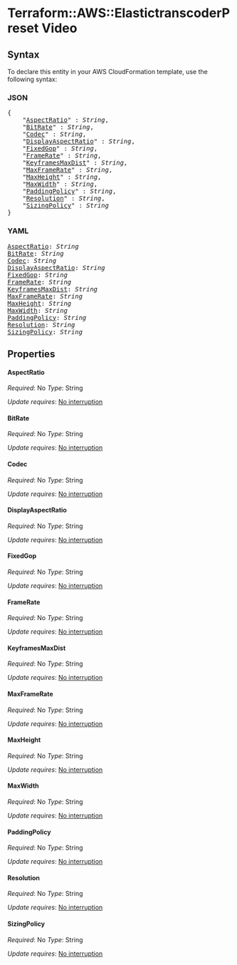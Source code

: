 # Terraform::AWS::ElastictranscoderPreset Video

## Syntax

To declare this entity in your AWS CloudFormation template, use the following syntax:

### JSON

<pre>
{
    "<a href="#aspectratio" title="AspectRatio">AspectRatio</a>" : <i>String</i>,
    "<a href="#bitrate" title="BitRate">BitRate</a>" : <i>String</i>,
    "<a href="#codec" title="Codec">Codec</a>" : <i>String</i>,
    "<a href="#displayaspectratio" title="DisplayAspectRatio">DisplayAspectRatio</a>" : <i>String</i>,
    "<a href="#fixedgop" title="FixedGop">FixedGop</a>" : <i>String</i>,
    "<a href="#framerate" title="FrameRate">FrameRate</a>" : <i>String</i>,
    "<a href="#keyframesmaxdist" title="KeyframesMaxDist">KeyframesMaxDist</a>" : <i>String</i>,
    "<a href="#maxframerate" title="MaxFrameRate">MaxFrameRate</a>" : <i>String</i>,
    "<a href="#maxheight" title="MaxHeight">MaxHeight</a>" : <i>String</i>,
    "<a href="#maxwidth" title="MaxWidth">MaxWidth</a>" : <i>String</i>,
    "<a href="#paddingpolicy" title="PaddingPolicy">PaddingPolicy</a>" : <i>String</i>,
    "<a href="#resolution" title="Resolution">Resolution</a>" : <i>String</i>,
    "<a href="#sizingpolicy" title="SizingPolicy">SizingPolicy</a>" : <i>String</i>
}
</pre>

### YAML

<pre>
<a href="#aspectratio" title="AspectRatio">AspectRatio</a>: <i>String</i>
<a href="#bitrate" title="BitRate">BitRate</a>: <i>String</i>
<a href="#codec" title="Codec">Codec</a>: <i>String</i>
<a href="#displayaspectratio" title="DisplayAspectRatio">DisplayAspectRatio</a>: <i>String</i>
<a href="#fixedgop" title="FixedGop">FixedGop</a>: <i>String</i>
<a href="#framerate" title="FrameRate">FrameRate</a>: <i>String</i>
<a href="#keyframesmaxdist" title="KeyframesMaxDist">KeyframesMaxDist</a>: <i>String</i>
<a href="#maxframerate" title="MaxFrameRate">MaxFrameRate</a>: <i>String</i>
<a href="#maxheight" title="MaxHeight">MaxHeight</a>: <i>String</i>
<a href="#maxwidth" title="MaxWidth">MaxWidth</a>: <i>String</i>
<a href="#paddingpolicy" title="PaddingPolicy">PaddingPolicy</a>: <i>String</i>
<a href="#resolution" title="Resolution">Resolution</a>: <i>String</i>
<a href="#sizingpolicy" title="SizingPolicy">SizingPolicy</a>: <i>String</i>
</pre>

## Properties

#### AspectRatio

_Required_: No
_Type_: String

_Update requires_: [No interruption](https://docs.aws.amazon.com/AWSCloudFormation/latest/UserGuide/using-cfn-updating-stacks-update-behaviors.html#update-no-interrupt)

#### BitRate

_Required_: No
_Type_: String

_Update requires_: [No interruption](https://docs.aws.amazon.com/AWSCloudFormation/latest/UserGuide/using-cfn-updating-stacks-update-behaviors.html#update-no-interrupt)

#### Codec

_Required_: No
_Type_: String

_Update requires_: [No interruption](https://docs.aws.amazon.com/AWSCloudFormation/latest/UserGuide/using-cfn-updating-stacks-update-behaviors.html#update-no-interrupt)

#### DisplayAspectRatio

_Required_: No
_Type_: String

_Update requires_: [No interruption](https://docs.aws.amazon.com/AWSCloudFormation/latest/UserGuide/using-cfn-updating-stacks-update-behaviors.html#update-no-interrupt)

#### FixedGop

_Required_: No
_Type_: String

_Update requires_: [No interruption](https://docs.aws.amazon.com/AWSCloudFormation/latest/UserGuide/using-cfn-updating-stacks-update-behaviors.html#update-no-interrupt)

#### FrameRate

_Required_: No
_Type_: String

_Update requires_: [No interruption](https://docs.aws.amazon.com/AWSCloudFormation/latest/UserGuide/using-cfn-updating-stacks-update-behaviors.html#update-no-interrupt)

#### KeyframesMaxDist

_Required_: No
_Type_: String

_Update requires_: [No interruption](https://docs.aws.amazon.com/AWSCloudFormation/latest/UserGuide/using-cfn-updating-stacks-update-behaviors.html#update-no-interrupt)

#### MaxFrameRate

_Required_: No
_Type_: String

_Update requires_: [No interruption](https://docs.aws.amazon.com/AWSCloudFormation/latest/UserGuide/using-cfn-updating-stacks-update-behaviors.html#update-no-interrupt)

#### MaxHeight

_Required_: No
_Type_: String

_Update requires_: [No interruption](https://docs.aws.amazon.com/AWSCloudFormation/latest/UserGuide/using-cfn-updating-stacks-update-behaviors.html#update-no-interrupt)

#### MaxWidth

_Required_: No
_Type_: String

_Update requires_: [No interruption](https://docs.aws.amazon.com/AWSCloudFormation/latest/UserGuide/using-cfn-updating-stacks-update-behaviors.html#update-no-interrupt)

#### PaddingPolicy

_Required_: No
_Type_: String

_Update requires_: [No interruption](https://docs.aws.amazon.com/AWSCloudFormation/latest/UserGuide/using-cfn-updating-stacks-update-behaviors.html#update-no-interrupt)

#### Resolution

_Required_: No
_Type_: String

_Update requires_: [No interruption](https://docs.aws.amazon.com/AWSCloudFormation/latest/UserGuide/using-cfn-updating-stacks-update-behaviors.html#update-no-interrupt)

#### SizingPolicy

_Required_: No
_Type_: String

_Update requires_: [No interruption](https://docs.aws.amazon.com/AWSCloudFormation/latest/UserGuide/using-cfn-updating-stacks-update-behaviors.html#update-no-interrupt)

